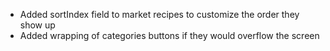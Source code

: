 - Added sortIndex field to market recipes to customize the order they show up
- Added wrapping of categories buttons if they would overflow the screen